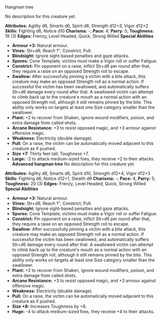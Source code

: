 Hangman tree

No description for this creature yet.

**Attributes:** Agility d6, Smarts d6, Spirit d8, Strength d12+3, Vigor
d12+2
**Skills:** Fighting d6, Notice d10
**Charisma:** -; **Pace:** 4; **Parry:** 5; **Toughness:** 19 (3)
**Edges:** Frenzy, Level Headed, Quick, Strong Willed
**Special Abilities**
- **Armour +3:** Natural armour.
- **Vines:** Str+d8; Reach 1"; Constrict; Pull.
- **Blindsight:** Ignore sight-based penalties and gaze attacks.
- **Spores:** Cone Template; victims must make a Vigor roll or suffer
Fatigue.
- **Constrict:** Pin opponent on a raise, inflict Str+d6 per round after
that, they require a raise on an opposed Strength roll to escape.
- **Swallow:** After successfully pinning a victim with a bite attack,
this creature may make an opposed Strength roll as a normal action. If
successful the victim has been swallowed, and automatically suffers
Str+d6 damage every round after that. A swallowed victim can attempt to
climb back up to the creature's mouth as a normal action with an
opposed Strength roll, although it still remains pinned by the bite.
This ability only works on targets at least one Size category smaller
than the swallower.
- **Plant:** +2 to recover from Shaken, ignore wound modifiers, poison,
and extra damage from called shots.
- **Arcane Resistance:** +3 to resist opposed magic, and +3 armour
against offensive magic.
- **Weakness:** Electricity (double damage).
- **Pull:** On a raise, the victim can be automatically moved adjacent
to this creature as if pushed.
- **Size +7:** Thirty feet tall; Toughness +7.
- **Large:** -2 to attack medium-sized foes, they receive +2 to their
attacks.
**Advanced hangman tree**
No description for this creature yet.

**Attributes:** Agility d8, Smarts d6, Spirit d10, Strength d12+4, Vigor
d12+3
**Skills:** Fighting d6, Notice d12+1, Stealth d6
**Charisma:** -; **Pace:** 4; **Parry:** 5; **Toughness:** 20 (3)
**Edges:** Frenzy, Level Headed, Quick, Strong Willed
**Special Abilities**
- **Armour +3:** Natural armour.
- **Vines:** Str+d8; Reach 1"; Constrict; Pull.
- **Blindsight:** Ignore sight-based penalties and gaze attacks.
- **Spores:** Cone Template; victims must make a Vigor roll or suffer
Fatigue.
- **Constrict:** Pin opponent on a raise, inflict Str+d6 per round after
that, they require a raise on an opposed Strength roll to escape.
- **Swallow:** After successfully pinning a victim with a bite attack,
this creature may make an opposed Strength roll as a normal action. If
successful the victim has been swallowed, and automatically suffers
Str+d6 damage every round after that. A swallowed victim can attempt to
climb back up to the creature's mouth as a normal action with an
opposed Strength roll, although it still remains pinned by the bite.
This ability only works on targets at least one Size category smaller
than the swallower.
- **Plant:** +2 to recover from Shaken, ignore wound modifiers, poison,
and extra damage from called shots.
- **Arcane Resistance:** +3 to resist opposed magic, and +3 armour
against offensive magic.
- **Weakness:** Electricity (double damage).
- **Pull:** On a raise, the victim can be automatically moved adjacent
to this creature as if pushed.
- **Size +8:** Increases Toughness by +8.
- **Huge:** -4 to attack medium-sized foes, they receive +4 to their
attacks.

